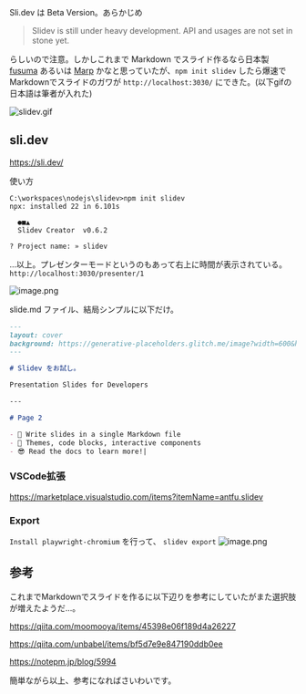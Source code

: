 Sli.dev は Beta Version。あらかじめ

> Slidev is still under heavy development. API and usages are not set in stone yet.

らしいので注意。しかしこれまで Markdown でスライド作るなら日本製 [fusuma](https://hiroppy.github.io/fusuma/) あるいは [Marp](https://qiita.com/msp0310/items/0e54f69457f81bc64754) かなと思っていたが、`npm init slidev` したら爆速でMarkdownでスライドのガワが `http://localhost:3030/` にできた。(以下gifの日本語は筆者が入れた)

![slidev.gif](https://qiita-image-store.s3.ap-northeast-1.amazonaws.com/0/93824/81da2091-53c4-9795-3f58-9f53ee1987c1.gif)


## sli.dev

https://sli.dev/

使い方

```
C:\workspaces\nodejs\slidev>npm init slidev
npx: installed 22 in 6.101s

  ●■▲
  Slidev Creator  v0.6.2

? Project name: » slidev
```




...以上。プレゼンターモードというのもあって右上に時間が表示されている。
`http://localhost:3030/presenter/1`

![image.png](https://qiita-image-store.s3.ap-northeast-1.amazonaws.com/0/93824/5e18cbb4-4b7f-66d6-ef9a-f32e4666ec15.png)


slide.md ファイル、結局シンプルに以下だけ。

```md
---
layout: cover
background: https://generative-placeholders.glitch.me/image?width=600&height=300&style=triangles&gap=100
---

# Slidev をお試し。

Presentation Slides for Developers

---

# Page 2

- 📄 Write slides in a single Markdown file
- 🌈 Themes, code blocks, interactive components
- 😎 Read the docs to learn more!|

```

### VSCode拡張

https://marketplace.visualstudio.com/items?itemName=antfu.slidev

### Export

`Install playwright-chromium`
を行って、
`slidev export`
![image.png](https://qiita-image-store.s3.ap-northeast-1.amazonaws.com/0/93824/ce0a55a1-2aa4-906b-025c-09bf27b3702e.png)


## 参考

これまでMarkdownでスライドを作るに以下辺りを参考にしていたがまた選択肢が増えたようだ...。

https://qiita.com/moomooya/items/45398e06f189d4a26227

https://qiita.com/unbabel/items/bf5d7e9e847190ddb0ee

https://notepm.jp/blog/5994

簡単ながら以上、参考になればさいわいです。
